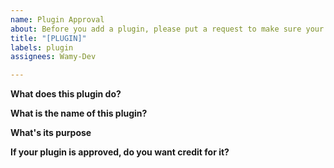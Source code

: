 ```yaml
---
name: Plugin Approval
about: Before you add a plugin, please put a request to make sure your plugin is approved
title: "[PLUGIN]"
labels: plugin
assignees: Wamy-Dev

---
```


**What does this plugin do?**


**What is the name of this plugin?**


**What's its purpose**


**If your plugin is approved, do you want credit for it?**

